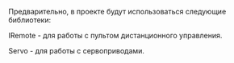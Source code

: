 Предварительно, в проекте будут использоваться следующие библиотеки:

IRemote - для работы с пультом дистанционного управления.

Servo - для работы с сервоприводами.
